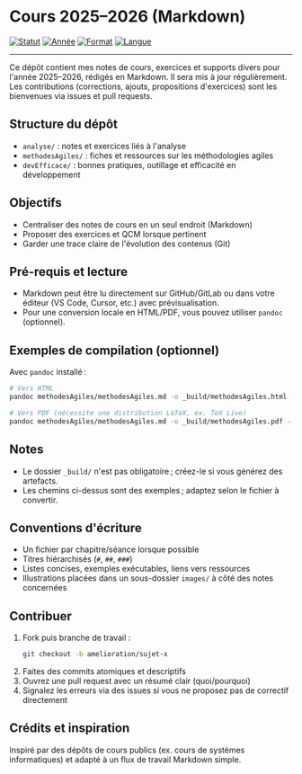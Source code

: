 Cours 2025–2026 (Markdown)
===========================

[![Statut](https://img.shields.io/badge/statut-en%20cours-1e90ff?style=for-the-badge)](#)
[![Année](https://img.shields.io/badge/année-2025–2026-2ecc71?style=for-the-badge)](#)
[![Format](https://img.shields.io/badge/format-Markdown-f39c12?style=for-the-badge)](#)
[![Langue](https://img.shields.io/badge/langue-Français-9b59b6?style=for-the-badge)](#)

---

Ce dépôt contient mes notes de cours, exercices et supports divers pour l'année 2025–2026, rédigés en Markdown. Il sera mis à jour régulièrement. Les contributions (corrections, ajouts, propositions d'exercices) sont les bienvenues via issues et pull requests.

Structure du dépôt
------------------

- `analyse/` : notes et exercices liés à l'analyse
- `methodesAgiles/` : fiches et ressources sur les méthodologies agiles
- `devEfficace/` : bonnes pratiques, outillage et efficacité en développement

Objectifs
---------

- Centraliser des notes de cours en un seul endroit (Markdown)
- Proposer des exercices et QCM lorsque pertinent
- Garder une trace claire de l'évolution des contenus (Git)

Pré-requis et lecture
---------------------

- Markdown peut être lu directement sur GitHub/GitLab ou dans votre éditeur (VS Code, Cursor, etc.) avec prévisualisation.
- Pour une conversion locale en HTML/PDF, vous pouvez utiliser `pandoc` (optionnel).

Exemples de compilation (optionnel)
-----------------------------------

Avec `pandoc` installé :

```bash
# Vers HTML
pandoc methodesAgiles/methodesAgiles.md -o _build/methodesAgiles.html --standalone --toc

# Vers PDF (nécessite une distribution LaTeX, ex. TeX Live)
pandoc methodesAgiles/methodesAgiles.md -o _build/methodesAgiles.pdf --pdf-engine=xelatex --toc
```

Notes
-----

- Le dossier `_build/` n'est pas obligatoire ; créez-le si vous générez des artefacts.
- Les chemins ci-dessus sont des exemples ; adaptez selon le fichier à convertir.

Conventions d'écriture
----------------------

- Un fichier par chapitre/séance lorsque possible
- Titres hiérarchisés (`#`, `##`, `###`)
- Listes concises, exemples exécutables, liens vers ressources
- Illustrations placées dans un sous-dossier `images/` à côté des notes concernées

Contribuer
----------

1. Fork puis branche de travail :
   ```bash
   git checkout -b amelioration/sujet-x
   ```
2. Faites des commits atomiques et descriptifs
3. Ouvrez une pull request avec un résumé clair (quoi/pourquoi)
4. Signalez les erreurs via des issues si vous ne proposez pas de correctif directement

Crédits et inspiration
----------------------

Inspiré par des dépôts de cours publics (ex. cours de systèmes informatiques) et adapté à un flux de travail Markdown simple.


